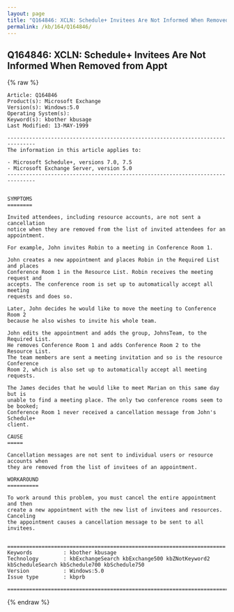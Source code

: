 ```yaml
---
layout: page
title: "Q164846: XCLN: Schedule+ Invitees Are Not Informed When Removed from Appt"
permalink: /kb/164/Q164846/
---
```


## Q164846: XCLN: Schedule+ Invitees Are Not Informed When Removed from Appt

{% raw %}

	Article: Q164846
	Product(s): Microsoft Exchange
	Version(s): Windows:5.0
	Operating System(s): 
	Keyword(s): kbother kbusage
	Last Modified: 13-MAY-1999
	
	-------------------------------------------------------------------------------
	The information in this article applies to:
	
	- Microsoft Schedule+, versions 7.0, 7.5 
	- Microsoft Exchange Server, version 5.0 
	-------------------------------------------------------------------------------
	
	
	SYMPTOMS
	========
	
	Invited attendees, including resource accounts, are not sent a cancellation
	notice when they are removed from the list of invited attendees for an
	appointment.
	
	For example, John invites Robin to a meeting in Conference Room 1.
	
	John creates a new appointment and places Robin in the Required List and places
	Conference Room 1 in the Resource List. Robin receives the meeting request and
	accepts. The conference room is set up to automatically accept all meeting
	requests and does so.
	
	Later, John decides he would like to move the meeting to Conference Room 2
	because he also wishes to invite his whole team.
	
	John edits the appointment and adds the group, JohnsTeam, to the Required List.
	He removes Conference Room 1 and adds Conference Room 2 to the Resource List.
	The team members are sent a meeting invitation and so is the resource Conference
	Room 2, which is also set up to automatically accept all meeting requests.
	
	The James decides that he would like to meet Marian on this same day but is
	unable to find a meeting place. The only two conference rooms seem to be booked;
	Conference Room 1 never received a cancellation message from John's Schedule+
	client.
	
	CAUSE
	=====
	
	Cancellation messages are not sent to individual users or resource accounts when
	they are removed from the list of invitees of an appointment.
	
	WORKAROUND
	==========
	
	To work around this problem, you must cancel the entire appointment and then
	create a new appointment with the new list of invitees and resources. Canceling
	the appointment causes a cancellation message to be sent to all invitees.
	
	
	======================================================================
	Keywords          : kbother kbusage 
	Technology        : kbExchangeSearch kbExchange500 kbZNotKeyword2 kbScheduleSearch kbSchedule700 kbSchedule750
	Version           : Windows:5.0
	Issue type        : kbprb
	
	=============================================================================
	

{% endraw %}
